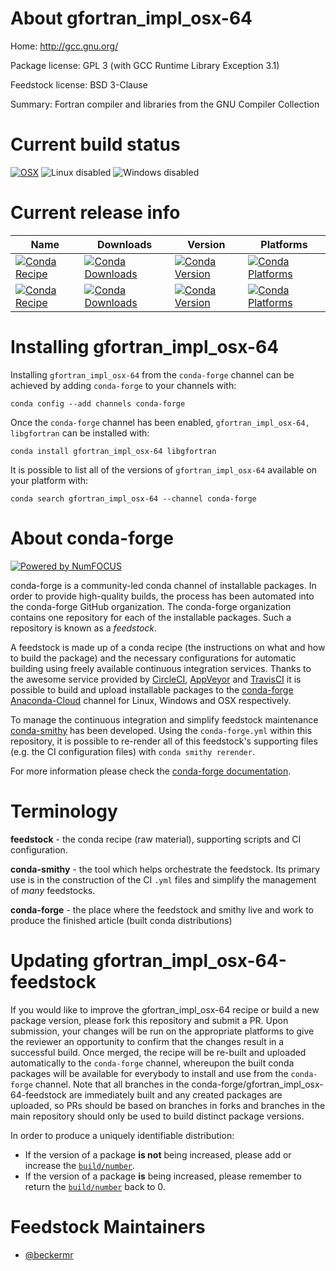 <!--
# -*- mode: jinja -*-
-->

About gfortran_impl_osx-64
==========================

Home: http://gcc.gnu.org/

Package license: GPL 3 (with GCC Runtime Library Exception 3.1)

Feedstock license: BSD 3-Clause

Summary: Fortran compiler and libraries from the GNU Compiler Collection



Current build status
====================

[![OSX](https://img.shields.io/travis/conda-forge/gfortran_impl_osx-64-feedstock/master.svg?label=macOS)](https://travis-ci.org/conda-forge/gfortran_impl_osx-64-feedstock)
![Linux disabled](https://img.shields.io/badge/linux-disabled-lightgrey.svg)
![Windows disabled](https://img.shields.io/badge/Windows-disabled-lightgrey.svg)

Current release info
====================

| Name | Downloads | Version | Platforms |
| --- | --- | --- | --- |
| [![Conda Recipe](https://img.shields.io/badge/recipe-gfortran_impl_osx--64-green.svg)](https://anaconda.org/conda-forge/gfortran_impl_osx-64) | [![Conda Downloads](https://img.shields.io/conda/dn/conda-forge/gfortran_impl_osx-64.svg)](https://anaconda.org/conda-forge/gfortran_impl_osx-64) | [![Conda Version](https://img.shields.io/conda/vn/conda-forge/gfortran_impl_osx-64.svg)](https://anaconda.org/conda-forge/gfortran_impl_osx-64) | [![Conda Platforms](https://img.shields.io/conda/pn/conda-forge/gfortran_impl_osx-64.svg)](https://anaconda.org/conda-forge/gfortran_impl_osx-64) |
| [![Conda Recipe](https://img.shields.io/badge/recipe-libgfortran-green.svg)](https://anaconda.org/conda-forge/libgfortran) | [![Conda Downloads](https://img.shields.io/conda/dn/conda-forge/libgfortran.svg)](https://anaconda.org/conda-forge/libgfortran) | [![Conda Version](https://img.shields.io/conda/vn/conda-forge/libgfortran.svg)](https://anaconda.org/conda-forge/libgfortran) | [![Conda Platforms](https://img.shields.io/conda/pn/conda-forge/libgfortran.svg)](https://anaconda.org/conda-forge/libgfortran) |

Installing gfortran_impl_osx-64
===============================

Installing `gfortran_impl_osx-64` from the `conda-forge` channel can be achieved by adding `conda-forge` to your channels with:

```
conda config --add channels conda-forge
```

Once the `conda-forge` channel has been enabled, `gfortran_impl_osx-64, libgfortran` can be installed with:

```
conda install gfortran_impl_osx-64 libgfortran
```

It is possible to list all of the versions of `gfortran_impl_osx-64` available on your platform with:

```
conda search gfortran_impl_osx-64 --channel conda-forge
```


About conda-forge
=================

[![Powered by NumFOCUS](https://img.shields.io/badge/powered%20by-NumFOCUS-orange.svg?style=flat&colorA=E1523D&colorB=007D8A)](http://numfocus.org)

conda-forge is a community-led conda channel of installable packages.
In order to provide high-quality builds, the process has been automated into the
conda-forge GitHub organization. The conda-forge organization contains one repository
for each of the installable packages. Such a repository is known as a *feedstock*.

A feedstock is made up of a conda recipe (the instructions on what and how to build
the package) and the necessary configurations for automatic building using freely
available continuous integration services. Thanks to the awesome service provided by
[CircleCI](https://circleci.com/), [AppVeyor](https://www.appveyor.com/)
and [TravisCI](https://travis-ci.org/) it is possible to build and upload installable
packages to the [conda-forge](https://anaconda.org/conda-forge)
[Anaconda-Cloud](https://anaconda.org/) channel for Linux, Windows and OSX respectively.

To manage the continuous integration and simplify feedstock maintenance
[conda-smithy](https://github.com/conda-forge/conda-smithy) has been developed.
Using the ``conda-forge.yml`` within this repository, it is possible to re-render all of
this feedstock's supporting files (e.g. the CI configuration files) with ``conda smithy rerender``.

For more information please check the [conda-forge documentation](https://conda-forge.org/docs/).

Terminology
===========

**feedstock** - the conda recipe (raw material), supporting scripts and CI configuration.

**conda-smithy** - the tool which helps orchestrate the feedstock.
                   Its primary use is in the construction of the CI ``.yml`` files
                   and simplify the management of *many* feedstocks.

**conda-forge** - the place where the feedstock and smithy live and work to
                  produce the finished article (built conda distributions)


Updating gfortran_impl_osx-64-feedstock
=======================================

If you would like to improve the gfortran_impl_osx-64 recipe or build a new
package version, please fork this repository and submit a PR. Upon submission,
your changes will be run on the appropriate platforms to give the reviewer an
opportunity to confirm that the changes result in a successful build. Once
merged, the recipe will be re-built and uploaded automatically to the
`conda-forge` channel, whereupon the built conda packages will be available for
everybody to install and use from the `conda-forge` channel.
Note that all branches in the conda-forge/gfortran_impl_osx-64-feedstock are
immediately built and any created packages are uploaded, so PRs should be based
on branches in forks and branches in the main repository should only be used to
build distinct package versions.

In order to produce a uniquely identifiable distribution:
 * If the version of a package **is not** being increased, please add or increase
   the [``build/number``](https://conda.io/docs/user-guide/tasks/build-packages/define-metadata.html#build-number-and-string).
 * If the version of a package **is** being increased, please remember to return
   the [``build/number``](https://conda.io/docs/user-guide/tasks/build-packages/define-metadata.html#build-number-and-string)
   back to 0.

Feedstock Maintainers
=====================

* [@beckermr](https://github.com/beckermr/)

